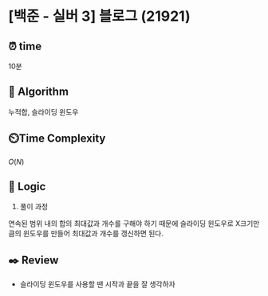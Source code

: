 # [백준 - 실버 3] 블로그 (21921)

## ⏰  **time**

10분

## :pushpin: **Algorithm**

누적합, 슬라이딩 윈도우

## ⏲️**Time Complexity**

$O(N)$

## :round_pushpin: **Logic**
1. 풀이 과정

연속된 범위 내의 합의 최대값과 개수를 구해야 하기 때문에 슬라이딩 윈도우로 X크기만큼의 윈도우를 만들어 최대값과 개수를 갱신하면 된다.

## :black_nib: **Review**
- 슬라이딩 윈도우를 사용할 땐 시작과 끝을 잘 생각하자